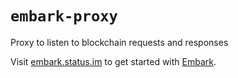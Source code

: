 # `embark-proxy`

Proxy to listen to blockchain requests and responses

Visit [embark.status.im](https://embark.status.im/) to get started with
[Embark](https://github.com/embark-framework/embark).
